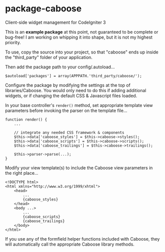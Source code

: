 # package-caboose
Client-side widget management for CodeIgniter 3

This is an **example package** at this point, not guaranteed to be
complete or bug-free! I am working on whipping it into shape, but
it is not my highest priority.

To use, copy the source into your project, so that "caboose" ends up inside the 
"third_party" folder of your application.

Then add the package path to your config/.autoload...
    
    $autoload['packages'] = array(APPPATH.'third_party/caboose/');

Configure the package by modifying the settings at the top of libraries/Caboose.
You would only need to do this if adding additional widgets, or if changing
the default CSS & Javascript files loaded.

In your base controller's <code>render()</code> method, set appropriate template
view parameters before invoking the parser on the template file...

    function render() {
        ...

        // integrate any needed CSS framework & components
        $this->data['caboose_styles'] = $this->caboose->styles();
        $this->data['caboose_scripts'] = $this->caboose->scripts();
        $this->data['caboose_trailings'] = $this->caboose->trailings();

        $this->parser->parse(...);
    }

Modify your view template(s) to include the Caboose view parameters in the right place...

    <!DOCTYPE html>
    <html xmlns="http://www.w3.org/1999/xhtml">
        <head>
            ...
            {caboose_styles}
        </head>
        <body ...>
            ...
            {caboose_scripts}
            {caboose_trailings}
        </body>
    </html>

If you use any of the formfield helper functions included with Caboose, they will automatically
call the appropriate Caboose library methods.
